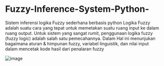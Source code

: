 # Fuzzy-Inference-System-Python-
Sistem inferensi logika Fuzzy sederhana berbasis python 
Logika Fuzzy adalah suatu cara yang tepat untuk memetakan suatu ruang input ke dalam ruang output. Untuk sistem yang sangat rumit, penggunaan logika fuzzy (fuzzy logic) adalah salah satu pemecahannya.
Dalam Hal ini menunjukan bagaimana aturan & himpunan fuzzy, variabel linguistik, dan nilai input dalam mencetak kode hasil dari penalaran fuzzy


![image](https://user-images.githubusercontent.com/48178911/115154055-23764900-a0a3-11eb-9304-6efe1c51754a.png)
